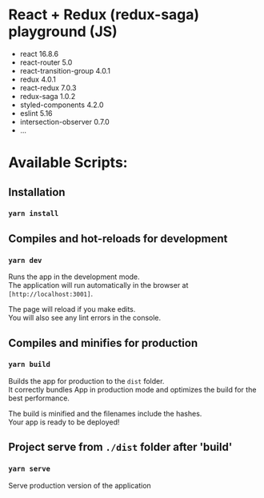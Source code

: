 # React + Redux (redux-saga) playground (JS)

+ react 16.8.6
+ react-router 5.0
+ react-transition-group 4.0.1
+ redux 4.0.1
+ react-redux 7.0.3
+ redux-saga 1.0.2
+ styled-components 4.2.0
+ eslint 5.16
+ intersection-observer 0.7.0
+ ...

# Available Scripts:
## Installation
### `yarn install`


## Compiles and hot-reloads for development
### `yarn dev`

Runs the app in the development mode.<br>
The application will run automatically in the browser at `[http://localhost:3001]`.

The page will reload if you make edits.<br>
You will also see any lint errors in the console.

## Compiles and minifies for production
### `yarn build`

Builds the app for production to the `dist` folder.<br>
It correctly bundles App in production mode and optimizes the build for the best performance.

The build is minified and the filenames include the hashes.<br>
Your app is ready to be deployed!

## Project serve from  `./dist` folder after 'build'
### `yarn serve`
Serve production version of the application 
